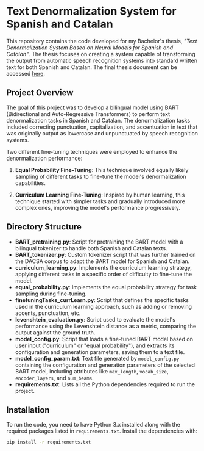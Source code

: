 # Text Denormalization System for Spanish and Catalan

This repository contains the code developed for my Bachelor's thesis, *"Text Denormalization System Based on Neural Models for Spanish and Catalan"*. The thesis focuses on creating a system capable of transforming the output from automatic speech recognition systems into standard written text for both Spanish and Catalan. The final thesis document can be accessed [here](https://drive.google.com/file/d/1hjIaqkOEBcWpmi3lam4CJ96m1GbrQf22/view).

## Project Overview

The goal of this project was to develop a bilingual model using BART (Bidirectional and Auto-Regressive Transformers) to perform text denormalization tasks in Spanish and Catalan. The denormalization tasks included correcting punctuation, capitalization, and accentuation in text that was originally output as lowercase and unpunctuated by speech recognition systems.

Two different fine-tuning techniques were employed to enhance the denormalization performance:

1. **Equal Probability Fine-Tuning**: This technique involved equally likely sampling of different tasks to fine-tune the model's denormalization capabilities.

2. **Curriculum Learning Fine-Tuning**: Inspired by human learning, this technique started with simpler tasks and gradually introduced more complex ones, improving the model's performance progressively.

## Directory Structure

- **BART_pretraining.py**: Script for pretraining the BART model with a bilingual tokenizer to handle both Spanish and Catalan texts.
- **BART_tokenizer.py**: Custom tokenizer script that was further trained on the DACSA corpus to adapt the BART model for Spanish and Catalan.
- **curriculum_learning.py**: Implements the curriculum learning strategy, applying different tasks in a specific order of difficulty to fine-tune the model.
- **equal_probability.py**: Implements the equal probability strategy for task sampling during fine-tuning.
- **finetuningTasks_currLearn.py**: Script that defines the specific tasks used in the curriculum learning approach, such as adding or removing accents, punctuation, etc.
- **levenshtein_evaluation.py**: Script used to evaluate the model's performance using the Levenshtein distance as a metric, comparing the output against the ground truth.
- **model_config.py**: Script that loads a fine-tuned BART model based on user input ("curriculum" or "equal probability"), and extracts its configuration and generation parameters, saving them to a text file.
- **model_config_param.txt**: Text file generated by `model_config.py` containing the configuration and generation parameters of the selected BART model, including attributes like `max_length`, `vocab_size`, `encoder_layers`, and `num_beams`.
- **requirements.txt**: Lists all the Python dependencies required to run the project.

## Installation

To run the code, you need to have Python 3.x installed along with the required packages listed in `requirements.txt`. Install the dependencies with:

```bash
pip install -r requirements.txt
```
